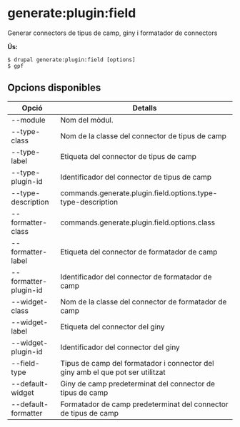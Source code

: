 # generate:plugin:field
Generar connectors de tipus de camp, giny i formatador de connectors

**Ús:**
```
$ drupal generate:plugin:field [options]
$ gpf  
```

## Opcions disponibles
Opció | Detalls
-------|-------------
--module | Nom del mòdul.
--type-class | Nom de la classe del connector de tipus de camp
--type-label | Etiqueta del connector de tipus de camp
--type-plugin-id | Identificador del connector de tipus de camp
--type-description | commands.generate.plugin.field.options.type-type-description
--formatter-class | commands.generate.plugin.field.options.class
--formatter-label | Etiqueta del connector de formatador de camp
--formatter-plugin-id | Identificador del connector de formatador de camp
--widget-class | Nom de la classe del connector de formatador de camp
--widget-label | Etiqueta del connector del giny
--widget-plugin-id | Identificador del connector del giny
--field-type | Tipus de camp del formatador i connector del giny amb el que pot ser utilitzat
--default-widget | Giny de camp predeterminat del connector de tipus de camp
--default-formatter | Formatador de camp predeterminat del connector de tipus de camp
